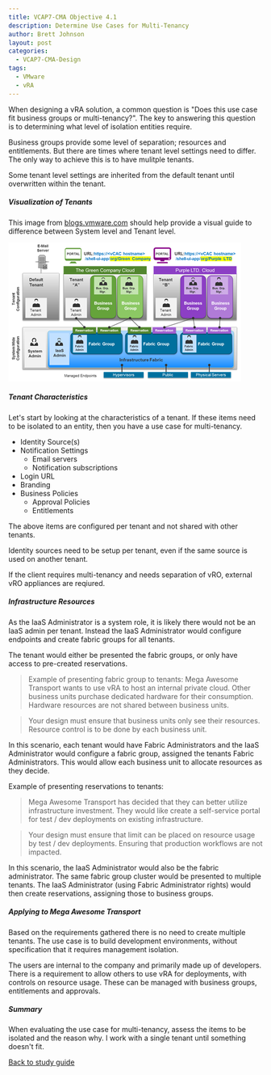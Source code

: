 ```yaml
---
title: VCAP7-CMA Objective 4.1
description: Determine Use Cases for Multi-Tenancy
author: Brett Johnson
layout: post
categories:
  - VCAP7-CMA-Design
tags: 
  - VMware
  - vRA
---
```


When designing a vRA solution, a common question is "Does this use case fit business groups or multi-tenancy?". The key to answering this question is to determining what level of isolation entities require.

Business groups provide some level of separation; resources and entitlements. But there are times where tenant level settings need to differ. The only way to achieve this is to have mulitple tenants.

Some tenant level settings are inherited from the default tenant until overwritten within the tenant.

##### Visualization of Tenants 

This image from [blogs.vmware.com](https://blogs.vmware.com/management/2015/02/managing-multi-tenant-cloud-vrealize-automation.html) should help provide a visual guide to difference between System level and Tenant level.

[![Chef Environment](/assets/images/vRealize-Automation-Multi-Tenant.png)]({{site.url}}/assets/images/vRealize-Automation-Multi-Tenant.png)

##### Tenant Characteristics

Let's start by looking at the characteristics of a tenant. If these items need to be isolated to an entity, then you have a use case for multi-tenancy.

* Identity Source(s)
* Notification Settings
    * Email servers
    * Notification subscriptions
* Login URL
* Branding
* Business Policies
    * Approval Policies
    * Entitlements

The above items are configured per tenant and not shared with other tenants.

Identity sources need to be setup per tenant, even if the same source is used on another tenant.

If the client requires multi-tenancy and needs separation of vRO, external vRO appliances are reqiured.

##### Infrastructure Resources

As the IaaS Administrator is a system role, it is likely there would not be an IaaS admin per tenant. Instead the IaaS Administrator would configure endpoints and create fabric groups for all tenants.

The tenant would either be presented the fabric groups, or only have access to pre-created reservations.

>Example of presenting fabric group to tenants:
Mega Awesome Transport wants to use vRA to host an internal private cloud. Other business units purchase dedicated hardware for their consumption. Hardware resources are not shared between business units.

>Your design must ensure that business units only see their resources. Resource control is to be done by each business unit.

In this scenario, each tenant would have Fabric Administrators and the IaaS Administrator would configure a fabric group, assigned the tenants Fabric Administrators. This would allow each business unit to allocate resources as they decide.

Example of presenting reservations to tenants:
>Mega Awesome Transport has decided that they can better utilize infrastructure investment. They would like create a self-service portal for test / dev deployments on existing infrastructure. 

>Your design must ensure that limit can be placed on resource usage by test / dev deployments. Ensuring that production workflows are not impacted.

In this scenario, the IaaS Administrator would also be the fabric administrator. The same fabric group cluster would be presented to multiple tenants. The IaaS Administrator (using Fabric Administrator rights) would then create reservations, assigning those to business groups.

##### Applying to Mega Awesome Transport

Based on the requirements gathered there is no need to create multiple tenants. The use case is to build development environments, without specification that it requires management isolation.

The users are internal to the company and primarily made up of developers. There is a requirement to allow others to use vRA for deployments, with controls on resource usage. These can be managed with business groups, entitlements and approvals.

##### Summary

When evaluating the use case for multi-tenancy, assess the items to be isolated and the reason why. I work with a single tenant until something doesn't fit.

<a class="item" href="/VCAP7-CMA-Design">Back to study guide</a> 